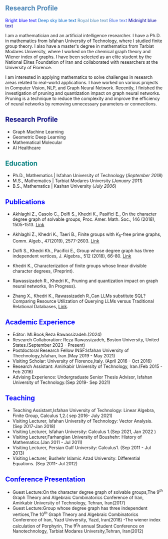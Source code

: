 ## <font color="steelblue">Research Profile</font>

<font color="#0000FF">Bright blue text</font>
<font color="#0066CC">Deep sky blue text</font>
<font color="#4682B4">Royal blue text</font>
<font color="#4169E1">Blue text</font>
<font color="#0000A0">Midnight blue text</font>

I am a mathematician and an artificial intelligence researcher. I have a Ph.D. in mathematics from Isfahan University of Technology, where I studied finite group theory. I also have a master's degree in mathematics from Tarbiat Modares University, where I worked on the chemical graph theory and Wiener index of graphs. I have been selected as an elite student by the National Elites Foundation of Iran and collaborated with researchers at the University of Florence.

I am interested in applying mathematics to solve challenges in research areas related to real-world applications. I have worked on various projects in Computer Vision, NLP, and Graph Neural Network. Recently, I finished the investigation of pruning and quantization impact on graph neural networks. Pruning is a technique to reduce the complexity and improve the efficiency of neural networks by removing unnecessary parameters or connections.


## <font color="navy">Research Profile</font>
- Graph Machine Learning
- Geometric Deep Learning
- Mathematical Molecular
- AI Healthcare


## <font color="teal">Education</font>
- Ph.D., Mathematics | Isfahan University of Technology (_September 2018_)
- M.S., Mathematics | Tarbiat Modares University (_January 2011_)
- B.S., Mathematics | Kashan University (_July 2006_)



## <font color="blue">Publications</font>

-  Akhlaghi Z., Casolo C., Dolfi S., Khedri K., Pasifici E., On the character degree graph of solvable groups, Proc. Amer. Math. Soc., 146 (2018), 1505-1513. [Link]( https://doi.org/10.1090/proc/13879)
- Akhlaghi Z.,  Khedri K., Taeri B., Finite groups with $K_{5}$-free prime graphs, Comm. Algeb., 47(2019), 2577-2603. [Link](https://www.tandfonline.com/doi/abs/10.1080/00927872.2018.1501576)
 
- Dolfi S., Khedri Kh., Pacifici E., Group whose degree graph has three independent vertices, J. Algebra., 512 (2018), 66-80. [Link](https://doi.org/10.1016/j.jalgebra.2018.07.004)
  
- Khedri K., Characterization of finite groups whose linear divisible character degrees, (Preprint).
 
- Rawassizadeh R., Khedri K., Pruning and quantization impact on graph neural networks, (In Progress).
  
-  Zhang X., Khedri K., Rawassizadeh R.,Can LLMs substitute SQL? Comparing Resource Utilization of Querying LLMs versus Traditional Relational Databases, [Link](https://arxiv.org/pdf/2404.08727v1).


## <font color="blue">Academic Experience</font>

- Editor: MLBook,Reza Rawassizadeh.(2024)
- Research Collaboration: Reza Rawassizadeh, Boston University, United States.(September 2023 - Present)
- Postdoctoral Research Fellow INSF:Isfahan University of Thechnology,Isfahan, Iran.(May 2019 - May 2021)
- Visiting Scholar: University of Florence,Italy. (April 2016 - Oct 2016)
- Research Assistant: Amirkabir University of Technology, Iran.(Feb 2015 - Feb 2016)
- Advising Experience: Undergraduate Senior Thesis Advisor, Isfahan University of Technology.(Sep 2019- Sep 2021)

  
## <font color="blue">Teaching</font>

- Teaching Assistant,Isfahan University of Technology: Linear Algebra, Finite Group, Calculus 1,2.( sep 2016- July 2021)
- Visiting Lecturer, Isfahan University of Technology: Vector Analysis. (Sep 2017-Jan 2018)
- Visiting  Lecturer, Isfahan University: Calculus 1.(Sep 2021, Jan 2022 )
- Visiting Lecturer,Farhangian University of Boushehr: History of Mathematics.(Jan 2011 - Jul 2011)
- Visiting Lecturer, Persian Gulf University: Calculus1. (Sep 2011 - Jul 2013)
- Visiting Lecturer, Bushehr Islamic Azad University: Differential Equations. (Sep 2011- Jul 2012)



## <font color="blue">Conference Presentation</font>

 
- Guest Lecture:On the character degree graph of solvable groups,The $9^{th}$ Graph Theory and Algebraic Combinatorics Conference of Iran,  Amirkabir  University of Technology, Tehran, Iran(2017)
-  Guest Lecture:Group whose degree graph has three independent vertices,The $10^{th}$ Graph Theory and Algebraic Combinatorics Conference of Iran, Yazd University, Yazd, Iran(2018)
-The wiener index calculation of Porphyrin, The $9^th$ annual Student Conference on Nanotechnology, Tarbiat Modares University,Tehran, Iran(2012)





